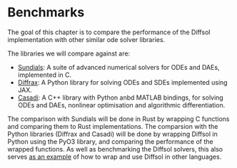 # Benchmarks

The goal of this chapter is to compare the performance of the Diffsol implementation with other similar ode solver libraries.

The libraries we will compare against are:
- [Sundials](https://computing.llnl.gov/projects/sundials): A suite of advanced numerical solvers for ODEs and DAEs, implemented in C.
- [Diffrax](https://docs.kidger.site/diffrax/): A Python library for solving ODEs and SDEs implemented using JAX.
- [Casadi](https://web.casadi.org/): A C++ library with Python anbd MATLAB bindings, for solving ODEs and DAEs, nonlinear optimisation and algorithmic differentiation.

The comparison with Sundials will be done in Rust by wrapping C functions and comparing them to Rust implementations. The comparsion with the Python libraries (Diffrax and Casadi) will be done by wrapping Diffsol in Python using the PyO3 library, and comparing the performance of the wrapped functions. As well as benchmarking the Diffsol solvers, this also serves [as an example](https://github.com/martinjrobins/diffsol_python_benchmark) of how to wrap and use Diffsol in other languages.
